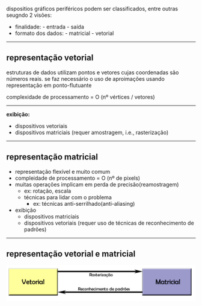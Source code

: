 dispositios gráficos periféricos podem ser classificados, entre outras seugndo 2 visões:
- finalidade: - entrada   - saída
- formato dos dados: - matricial   - vetorial
---
## representação vetorial
<p>estruturas de dados utilizam pontos e vetores cujas coordenadas são números reais. se faz necessário o uso de aproimações usando representação em ponto-flutuante</p>

<p>complexidade de processamento = O (nº vértices / vetores)
</p>

---
**exibição:**
- dispositivos vetoriais
- dispositivos matriciais (requer amostragem, i.e., rasterização)
---
## representação matricial
- representação flexível e muito comum
- compleidade de processamento = O (nº de pixels)
- muitas operações implicam em perda de precisão(reamostragem)
    - ex: rotação, escala
    - técnicas para lidar com o problema
       - ex: técnicas anti-serrilhado(anti-aliasing)
- exibição
  - dispositivos matriciais
  - dispositivos vetoriais (requer uso de técnicas de reconhecimento de padrões)
---
## representação vetorial e matricial
<img title="vetorial x matricial" alt="chique" src="./assets/vetorialxmatricial.png">
